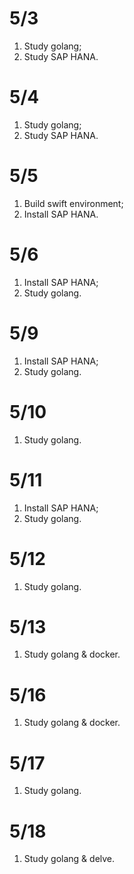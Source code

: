 # 5/3
1. Study golang;
2. Study SAP HANA.

# 5/4
1. Study golang;
2. Study SAP HANA.

# 5/5
1. Build swift environment;
2. Install SAP HANA.

# 5/6
1. Install SAP HANA;
2. Study golang.

# 5/9
1. Install SAP HANA;
2. Study golang.

# 5/10
1. Study golang.

# 5/11
1. Install SAP HANA;
2. Study golang.

# 5/12
1. Study golang.

# 5/13
1. Study golang & docker.

# 5/16
1. Study golang & docker.

# 5/17
1. Study golang.

# 5/18
1. Study golang & delve.
